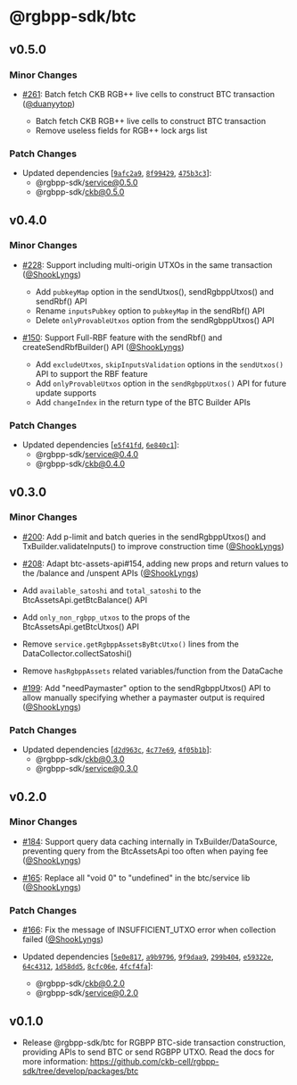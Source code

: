 # @rgbpp-sdk/btc

## v0.5.0

### Minor Changes

- [#261](https://github.com/ckb-cell/rgbpp-sdk/pull/261): Batch fetch CKB RGB++ live cells to construct BTC transaction ([@duanyytop](https://github.com/duanyytop))

  - Batch fetch CKB RGB++ live cells to construct BTC transaction
  - Remove useless fields for RGB++ lock args list

### Patch Changes

- Updated dependencies [[`9afc2a9`](https://github.com/ckb-cell/rgbpp-sdk/commit/9afc2a911e6a4ba8a200755b01159b5b149e4010), [`8f99429`](https://github.com/ckb-cell/rgbpp-sdk/commit/8f99429de45899e5169771e87e73603318a49ae8), [`475b3c3`](https://github.com/ckb-cell/rgbpp-sdk/commit/475b3c35ab1a25ba3aae28123f2820460101c889)]:
  - @rgbpp-sdk/service@0.5.0
  - @rgbpp-sdk/ckb@0.5.0

## v0.4.0

### Minor Changes

- [#228](https://github.com/ckb-cell/rgbpp-sdk/pull/228): Support including multi-origin UTXOs in the same transaction ([@ShookLyngs](https://github.com/ShookLyngs))

  - Add `pubkeyMap` option in the sendUtxos(), sendRgbppUtxos() and sendRbf() API
  - Rename `inputsPubkey` option to `pubkeyMap` in the sendRbf() API
  - Delete `onlyProvableUtxos` option from the sendRgbppUtxos() API

- [#150](https://github.com/ckb-cell/rgbpp-sdk/pull/150): Support Full-RBF feature with the sendRbf() and createSendRbfBuilder() API ([@ShookLyngs](https://github.com/ShookLyngs))

  - Add `excludeUtxos`, `skipInputsValidation` options in the `sendUtxos()` API to support the RBF feature
  - Add `onlyProvableUtxos` option in the `sendRgbppUtxos()` API for future update supports
  - Add `changeIndex` in the return type of the BTC Builder APIs

### Patch Changes

- Updated dependencies [[`e5f41fd`](https://github.com/ckb-cell/rgbpp-sdk/commit/e5f41fd2b275182d2ab3fdf17e3b8853025fd2b9), [`6e840c1`](https://github.com/ckb-cell/rgbpp-sdk/commit/6e840c196fbece06430c559aebbdadaf7fb6e632)]:
  - @rgbpp-sdk/service@0.4.0
  - @rgbpp-sdk/ckb@0.4.0

## v0.3.0

### Minor Changes

- [#200](https://github.com/ckb-cell/rgbpp-sdk/pull/200): Add p-limit and batch queries in the sendRgbppUtxos() and TxBuilder.validateInputs() to improve construction time ([@ShookLyngs](https://github.com/ShookLyngs))

- [#208](https://github.com/ckb-cell/rgbpp-sdk/pull/208): Adapt btc-assets-api#154, adding new props and return values to the /balance and /unspent APIs ([@ShookLyngs](https://github.com/ShookLyngs))

- Add `available_satoshi` and `total_satoshi` to the BtcAssetsApi.getBtcBalance() API
- Add `only_non_rgbpp_utxos` to the props of the BtcAssetsApi.getBtcUtxos() API
- Remove `service.getRgbppAssetsByBtcUtxo()` lines from the DataCollector.collectSatoshi()
- Remove `hasRgbppAssets` related variables/function from the DataCache

- [#199](https://github.com/ckb-cell/rgbpp-sdk/pull/199): Add "needPaymaster" option to the sendRgbppUtxos() API to allow manually specifying whether a paymaster output is required ([@ShookLyngs](https://github.com/ShookLyngs))

### Patch Changes

- Updated dependencies [[`d2d963c`](https://github.com/ckb-cell/rgbpp-sdk/commit/d2d963c8f40d0316491df5bdccca4eba7a33977c), [`4c77e69`](https://github.com/ckb-cell/rgbpp-sdk/commit/4c77e69cadc8ce3d24f631c1348dcd7141fb1099), [`4f05b1b`](https://github.com/ckb-cell/rgbpp-sdk/commit/4f05b1bba898b7acb58bdf20ae275164ad94523b)]:
  - @rgbpp-sdk/ckb@0.3.0
  - @rgbpp-sdk/service@0.3.0

## v0.2.0

### Minor Changes

- [#184](https://github.com/ckb-cell/rgbpp-sdk/pull/184): Support query data caching internally in TxBuilder/DataSource, preventing query from the BtcAssetsApi too often when paying fee ([@ShookLyngs](https://github.com/ShookLyngs))

- [#165](https://github.com/ckb-cell/rgbpp-sdk/pull/165): Replace all "void 0" to "undefined" in the btc/service lib ([@ShookLyngs](https://github.com/ShookLyngs))

### Patch Changes

- [#166](https://github.com/ckb-cell/rgbpp-sdk/pull/166): Fix the message of INSUFFICIENT_UTXO error when collection failed ([@ShookLyngs](https://github.com/ShookLyngs))

- Updated dependencies [[`5e0e817`](https://github.com/ckb-cell/rgbpp-sdk/commit/5e0e8175a4c195e6491a37abedc755728c91cbed), [`a9b9796`](https://github.com/ckb-cell/rgbpp-sdk/commit/a9b9796f5ef8d27a9ad94d09a832bb9a7fe56c8e), [`9f9daa9`](https://github.com/ckb-cell/rgbpp-sdk/commit/9f9daa91486ca0cc1015713bd2648aa606da8717), [`299b404`](https://github.com/ckb-cell/rgbpp-sdk/commit/299b404217036feab409956d8888bfdc8fa820f4), [`e59322e`](https://github.com/ckb-cell/rgbpp-sdk/commit/e59322e7c6b9aff682bc1c8517337e3611dc122d), [`64c4312`](https://github.com/ckb-cell/rgbpp-sdk/commit/64c4312768885cb965285d41de99d023a4517ed3), [`1d58dd5`](https://github.com/ckb-cell/rgbpp-sdk/commit/1d58dd531947f4078667bb7294d2b3bb9351ead9), [`8cfc06e`](https://github.com/ckb-cell/rgbpp-sdk/commit/8cfc06e449c213868f103d9757f79f24521da280), [`4fcf4fa`](https://github.com/ckb-cell/rgbpp-sdk/commit/4fcf4fa6c0b20cf2fa957664a320f66601991817)]:
  - @rgbpp-sdk/ckb@0.2.0
  - @rgbpp-sdk/service@0.2.0

## v0.1.0

- Release @rgbpp-sdk/btc for RGBPP BTC-side transaction construction, providing APIs to send BTC or send RGBPP UTXO. Read the docs for more information: https://github.com/ckb-cell/rgbpp-sdk/tree/develop/packages/btc
